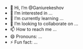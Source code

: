 - 👋 Hi, I’m @Ganiurekeshov
- 👀 I’m interested in ...
- 🌱 I’m currently learning ...
- 💞️ I’m looking to collaborate on ...
- 📫 How to reach me ...
- 😄 Pronouns: ...
- ⚡ Fun fact: ...

<!---
Ganiurekeshov/Ganiurekeshov is a ✨ special ✨ repository because its `README.md` (this file) appears on your GitHub profile.
You can click the Preview link to take a look at your changes.
--->
